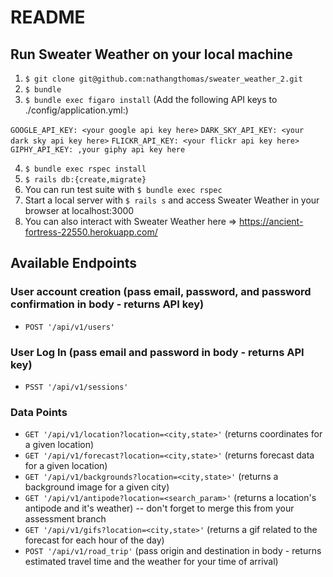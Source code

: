 # README

## Run Sweater Weather on your local machine
1. `$ git clone git@github.com:nathangthomas/sweater_weather_2.git`
2. `$ bundle`
3. `$ bundle exec figaro install` (Add the following API keys to ./config/application.yml:)

`GOOGLE_API_KEY: <your google api key here>`
`DARK_SKY_API_KEY: <your dark sky api key here>`
`FLICKR_API_KEY: <your flickr api key here>`
`GIPHY_API_KEY: ,your giphy api key here`

4. `$ bundle exec rspec install`
5. `$ rails db:{create,migrate}`
6. You can run test suite with `$ bundle exec rspec`
7. Start a local server with `$ rails s` and access Sweater Weather in your browser at localhost:3000
8. You can also interact with Sweater Weather here => https://ancient-fortress-22550.herokuapp.com/


## Available Endpoints

### User account creation (pass email, password, and password confirmation in body - returns API key)
- `POST '/api/v1/users'`

### User Log In (pass email and password in body - returns API key)
- `PSST '/api/v1/sessions'`

### Data Points
- `GET '/api/v1/location?location=<city,state>'` (returns coordinates for a given location)
- `GET '/api/v1/forecast?location=<city,state>'` (returns forecast data for a given location)
- `GET '/api/v1/backgrounds?location=<city,state>'` (returns a background image for a given city)
- `GET '/api/v1/antipode?location=<search_param>'` (returns a location's antipode and it's weather) -- don't forget to merge this from your assessment branch
- `GET '/api/v1/gifs?location=<city,state>'` (returns a gif related to the forecast for each hour of the day)
- `POST '/api/v1/road_trip'` (pass origin and destination in body - returns estimated travel time and the weather for your time of arrival)
